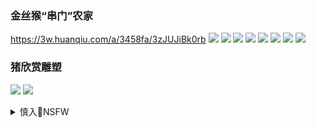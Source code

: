 ### 金丝猴“串门”农家
https://3w.huanqiu.com/a/3458fa/3zJUJiBk0rb
![](https://m1-1253159997.image.myqcloud.com/imageDir/a91cccee0a9a17e2ba37a82760d531ac.jpg)
![](https://m1-1253159997.image.myqcloud.com/imageDir/349814255a9e3aa331f1ce625ded2dee.jpg)
![](https://m1-1253159997.image.myqcloud.com/imageDir/00b5e4615a8d77cfb096da7c278f4e30.jpg)
![](https://m1-1253159997.image.myqcloud.com/imageDir/88dfa33ce12332f503a5ece52feaa8a1.jpg)
![](https://m1-1253159997.image.myqcloud.com/imageDir/c5e8fdcfcba15eb1cdb35a097843e453.jpg)
![](https://m1-1253159997.image.myqcloud.com/imageDir/17aa8f09d69afbae09eaed6979df07c4.jpg)
![](https://m1-1253159997.image.myqcloud.com/imageDir/456300ac5a967b04f2057578d133288c.jpg)
![](https://m1-1253159997.image.myqcloud.com/imageDir/3eaa9f14eb4cabcd6b39915bbe07d7e9.jpg)

### 猪欣赏雕塑
![](https://cdn.imagefap.com/images/thumb/45/246/246264972.png?end=1602857050&secure=037a542120239d2ab48f5)
![](http://fap.to/images/full/45/246/246264972.png)

<details><summary>慎入🔞NSFW</summary>

Not Safe For Work
![](https://upload.wikimedia.org/wikipedia/commons/thumb/d/d3/Biohazard_Symbol_Specification.png/210px-Biohazard_Symbol_Specification.png)

<details><summary><b>风险自理Use At Your Own Risk🈲</summary>

### 金扁担”“扶一把xjpz书j与代表委员这样“唠家常
http://politics.people.com.cn/n1/2020/0528/c1001-31727210.html

</details>
</details>
